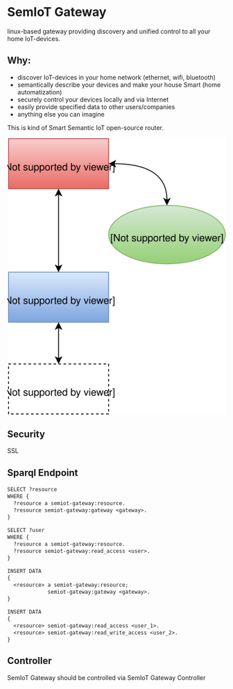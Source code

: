 # SemIoT Gateway

linux-based gateway providing discovery and unified control
to all your home IoT-devices.

## Why:

+ discover IoT-devices in your home network (ethernet, wifi, bluetooth)
+ semantically describe your devices and make your house Smart (home automatization)
+ securely control your devices locally and via Internet
+ easily provide specified data to other users/companies
+ anything else you can imagine

This is kind of Smart Semantic IoT open-source router.

![Scheme](https://github.com/semiotproject/semiot-gateway/raw/master/scheme.svg)

## Security
SSL

## Sparql Endpoint


```
SELECT ?resource
WHERE {
  ?resource a semiot-gateway:resource.
  ?resource semiot-gateway:gateway <gateway>.
}
```

```
SELECT ?user
WHERE {
  ?resource a semiot-gateway:resource.
  ?resource semiot-gateway:read_access <user>.
}
```

```
INSERT DATA
{
  <resource> a semiot-gateway:resource;
             semiot-gateway:gateway <gateway>.
}
```

```
INSERT DATA
{
  <resource> semiot-gateway:read_access <user_1>.
  <resource> semiot-gateway:read_write_access <user_2>.
}
```

## Controller

SemIoT Gateway should be controlled via SemIoT Gateway Controller
